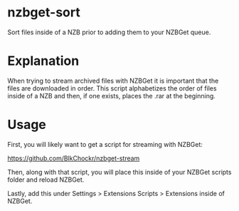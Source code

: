 # nzbget-sort
Sort files inside of a NZB prior to adding them to your NZBGet queue.

# Explanation
When trying to stream archived files with NZBGet it is important that the files are downloaded in order.
This script alphabetizes the order of files inside of a NZB and then, if one exists, places the .rar at the beginning.

# Usage
First, you will likely want to get a script for streaming with NZBGet:

https://github.com/BlkChockr/nzbget-stream

Then, along with that script, you will place this inside of your NZBGet scripts folder and reload NZBGet.

Lastly, add this under Settings > Extensions Scripts > Extensions inside of NZBGet.
